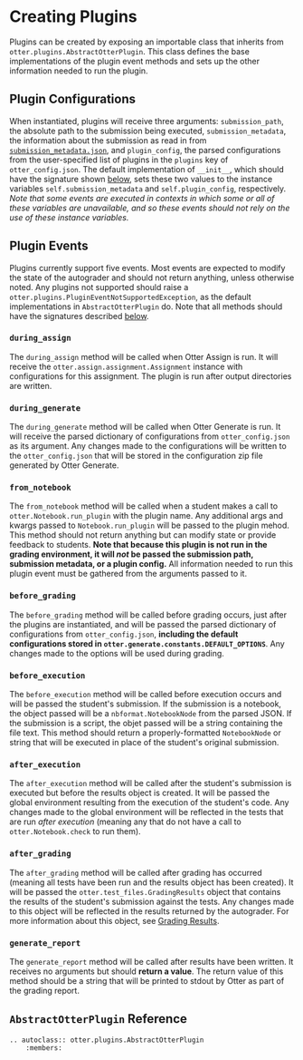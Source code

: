 # Creating Plugins

Plugins can be created by exposing an importable class that inherits from `otter.plugins.AbstractOtterPlugin`. This class defines the base implementations of the plugin event methods and sets up the other information needed to run the plugin.

## Plugin Configurations

When instantiated, plugins will receive three arguments: `submission_path`, the absolute path to the submission being executed, `submission_metadata`, the information about the submission as read in from [`submission_metadata.json`](https://gradescope-autograders.readthedocs.io/en/latest/submission_metadata/), and `plugin_config`, the parsed configurations from the user-specified list of plugins in the `plugins` key of `otter_config.json`. The default implementation of `__init__`, which should have the signature shown [below](#absctractotterplugin-reference), sets these two values to the instance variables `self.submission_metadata` and `self.plugin_config`, respectively. _Note that some events are executed in contexts in which some or all of these variables are unavailable, and so these events should not rely on the use of these instance variables._

## Plugin Events

Plugins currently support five events. Most events are expected to modify the state of the autograder and should not return anything, unless otherwise noted. Any plugins not supported should raise a `otter.plugins.PluginEventNotSupportedException`, as the default implementations in `AbstractOtterPlugin` do. Note that all methods should have the signatures described [below](#absctractotterplugin-reference).

### `during_assign`

The `during_assign` method will be called when Otter Assign is run. It will receive the `otter.assign.assignment.Assignment` instance with configurations for this assignment. The plugin is run after output directories are written.

### `during_generate`

The `during_generate` method will be called when Otter Generate is run. It will receive the parsed dictionary of configurations from `otter_config.json` as its argument. Any changes made to the configurations will be written to the `otter_config.json` that will be stored in the configuration zip file generated by Otter Generate.

### `from_notebook`

The `from_notebook` method will be called when a student makes a call to `otter.Notebook.run_plugin` with the plugin name. Any additional args and kwargs passed to `Notebook.run_plugin` will be passed to the plugin mehod. This method should not return anything but can modify state or provide feedback to students. **Note that because this plugin is not run in the grading environment, it will _not_ be passed the submission path, submission metadata, or a plugin config.** All information needed to run this plugin event must be gathered from the arguments passed to it.

### `before_grading`

The `before_grading` method will be called before grading occurs, just after the plugins are instantiated, and will be passed the parsed dictionary of configurations from `otter_config.json`, **including the default configurations stored in `otter.generate.constants.DEFAULT_OPTIONS`**. Any changes made to the options will be used during grading.

### `before_execution`

The `before_execution` method will be called before execution occurs and will be passed the student's submission. If the submission is a notebook, the object passed will be a ``nbformat.NotebookNode`` from the parsed JSON. If the submission is a script, the objet passed will be a string containing the file text. This method should return a properly-formatted ``NotebookNode`` or string that will be executed in place of the student's original submission.

### `after_execution`

The `after_execution` method will be called after the student's submission is executed but before the results object is created. It will be passed the global environment resulting from the execution of the student's code. Any changes made to the global environment will be reflected in the tests that are run _after execution_ (meaning any that do not have a call to `otter.Notebook.check` to run them).

### `after_grading`

The `after_grading` method will be called after grading has occurred (meaning all tests have been run and the results object has been created). It will be passed the `otter.test_files.GradingResults` object that contains the results of the student's submission against the tests. Any changes made to this object will be reflected in the results returned by the autograder. For more information about this object, see [Grading Results](../workflow/executing_submissions/otter_run.md).

### `generate_report`

The `generate_report` method will be called after results have been written. It receives no arguments but should **return a value**. The return value of this method should be a string that will be printed to stdout by Otter as part of the grading report.

## `AbstractOtterPlugin` Reference

```eval_rst
.. autoclass:: otter.plugins.AbstractOtterPlugin
    :members:
```
